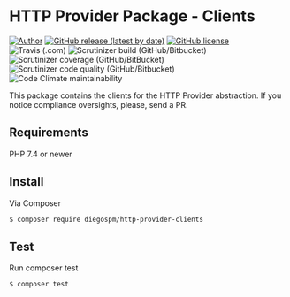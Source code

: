 # HTTP Provider Package - Clients

[![Author](https://img.shields.io/badge/author-@diegospm-blue.svg?style=flat-square)](https://www.linkedin.com/in/diego-spm)
[![GitHub release (latest by date)](https://img.shields.io/github/v/release/diegospm/http-provider-clients?style=flat-square)](https://github.com/diegospm/http-provider-clients/releases)
[![GitHub license](https://img.shields.io/github/license/diegospm/http-provider-clients?style=flat-square)](https://github.com/diegospm/http-provider-clients/blob/master/LICENSE)
![Travis (.com)](https://img.shields.io/travis/com/diegospm/http-provider-clients?label=travis+build&style=flat-square)
![Scrutinizer build (GitHub/Bitbucket)](https://img.shields.io/scrutinizer/build/g/diegospm/http-provider-clients?label=scrutinizer+build&style=flat-square)
![Scrutinizer coverage (GitHub/BitBucket)](https://img.shields.io/scrutinizer/coverage/g/diegospm/http-provider-clients?style=flat-square)
![Scrutinizer code quality (GitHub/Bitbucket)](https://img.shields.io/scrutinizer/quality/g/diegospm/http-provider-clients?style=flat-square)
![Code Climate maintainability](https://img.shields.io/codeclimate/maintainability/diegospm/http-provider-clients?style=flat-square)

This package contains the clients for the HTTP Provider abstraction. If you notice compliance oversights, please, send a PR.

## Requirements

PHP 7.4 or newer

## Install

Via Composer

``` bash
$ composer require diegospm/http-provider-clients
```

## Test

Run composer test

``` bash
$ composer test
```
